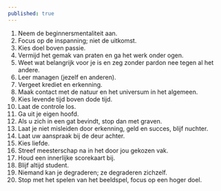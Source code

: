 ```yaml
---
published: true
---
```

1. Neem de beginnersmentaliteit aan.
2. Focus op de inspanning; niet de uitkomst.
3. Kies doel boven passie.
4. Vermijd het gemak van praten en ga het werk onder ogen.
5. Weet wat belangrijk voor je is en zeg zonder pardon nee tegen al het andere.
6. Leer managen (jezelf en anderen).
7. Vergeet krediet en erkenning.
8. Maak contact met de natuur en het universum in het algemeen.
9. Kies levende tijd boven dode tijd.
10. Laat de controle los.
11. Ga uit je eigen hoofd.
12. Als u zich in een gat bevindt, stop dan met graven.
13. Laat je niet misleiden door erkenning, geld en succes, blijf nuchter.
14. Laat uw aanspraak bij de deur achter.
15. Kies liefde.
16. Streef meesterschap na in het door jou gekozen vak.
17. Houd een innerlijke scorekaart bij.
18. Blijf altijd student.
19. Niemand kan je degraderen; ze degraderen zichzelf.
20. Stop met het spelen van het beeldspel, focus op een hoger doel.

